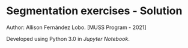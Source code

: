 # Segmentation exercises - Solution
Author: Allison Fernández Lobo. 
[MUSS Program - 2021]

Developed using Python 3.0 in *Jupyter Notebook*. 

